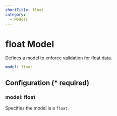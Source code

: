 ```yaml
---
shortTitle: float
category:
  - Models
---
```


# float Model

Defines a model to enforce validation for float data.

```yaml {1}
model: float
```

## Configuration (\* required)

### model: float

Specifies the model is a `float`.

<!-- @include: ./.partials/number.md -->
